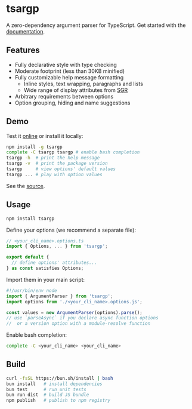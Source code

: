 # tsargp

A zero-dependency argument parser for TypeScript. Get started with the [documentation](https://trulysimple.dev/tsargp/docs).

## Features

- Fully declarative style with type checking
- Moderate footprint (less than 30KB minified)
- Fully customizable help message formatting
  - Inline styles, text wrapping, paragraphs and lists
  - Wide range of display attributes from [SGR]
- Arbitrary requirements between options
- Option grouping, hiding and name suggestions

## Demo

Test it [online](https://trulysimple.dev/tsargp/demo) or install it locally:

```sh
npm install -g tsargp
complete -C tsargp tsargp # enable bash completion
tsargp -h  # print the help message
tsargp -v  # print the package version
tsargp     # view options' default values
tsargp ... # play with option values
```

See the [source](examples/demo.options.ts).

## Usage

```sh
npm install tsargp
```

Define your options (we recommend a separate file):

```ts
// <your_cli_name>.options.ts
import { Options, ... } from 'tsargp';

export default {
  // define options' attributes...
} as const satisfies Options;
```

Import them in your main script:

```ts
#!/usr/bin/env node
import { ArgumentParser } from 'tsargp';
import options from './<your_cli_name>.options.js';

const values = new ArgumentParser(options).parse();
// use `parseAsync` if you declare async function options
//  or a version option with a module-resolve function
```

Enable bash completion:

```sh
complete -C <your_cli_name> <your_cli_name>
```

## Build

```sh
curl -fsSL https://bun.sh/install | bash
bun install   # install dependencies
bun test      # run unit tests
bun run dist  # build JS bundle
npm publish   # publish to npm registry
```

[SGR]: https://www.wikiwand.com/en/ANSI_escape_code#SGR_(Select_Graphic_Rendition)_parameters
